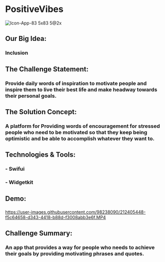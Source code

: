 # PositiveVibes


![Icon-App-83 5x83 5@2x](https://user-images.githubusercontent.com/98238090/212410844-8bd230b8-c1de-4a96-a8e8-dff4c654383b.png)




## Our Big Idea:
### Inclusion

## The Challenge Statement:
### Provide daily words of inspiration to motivate people and inspire them to live their best life  and make headway towards their personal goals.

## The Solution Concept:
### A platform for Providing words of encouragement for stressed people who need to be motivated so that they keep being optimistic and be able to accomplish whatever they want to.

## Technologies & Tools:
### - Swifui
### - Widgetkit



## Demo:
### 


https://user-images.githubusercontent.com/98238090/212405448-f5c64658-d343-4418-b88d-f3008abb3e6f.MP4






## Challenge Summary:
### An app that provides a way for people who needs to achieve their goals by providing motivating phrases and quotes.
